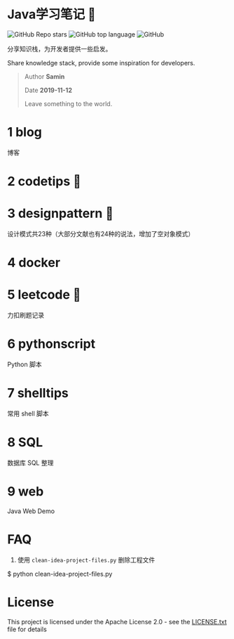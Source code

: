 # Java学习笔记 🚀

![GitHub Repo stars](https://img.shields.io/github/stars/SaminZou/study-prj?style=social)
![GitHub top language](https://img.shields.io/github/languages/top/SaminZou/study-prj)
![GitHub](https://img.shields.io/github/license/SaminZou/study-prj)

分享知识栈，为开发者提供一些启发。

Share knowledge stack, provide some inspiration for developers.

> Author **Samin**
>
> Date **2019-11-12**
> 
> Leave something to the world.

# 1 blog

博客

# 2 codetips 📕

# 3 designpattern 📗

设计模式共23种（大部分文献也有24种的说法，增加了空对象模式）

# 4 docker

# 5 leetcode 📘

力扣刷题记录

# 6 pythonscript

Python 脚本

# 7 shelltips

常用 shell 脚本 

# 8 SQL

数据库 SQL 整理

# 9 web

Java Web Demo

# FAQ

1. 使用 `clean-idea-project-files.py` 删除工程文件

$ python clean-idea-project-files.py

# License

This project is licensed under the Apache License 2.0 - see the [LICENSE.txt](https://github.com/SaminZou/study-prj/blob/master/LICENSE.txt) file for details